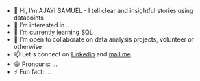 - 👋 Hi, I’m AJAYI SAMUEL - I tell clear and insightful stories using datapoints
- 👀 I’m interested in ...
- 🌱 I’m currently learning SQL
- 💞️ I’m open to collaborate on data analysis projects, volunteer or otherwise
- 📫 Let's connect on [Linkedin](https://www.linkedin.com/in/samuelaj07) and [mail me](mailto:samuelajayi566@gmail.com)
- 😄 Pronouns: ...
- ⚡ Fun fact: ...

<!-- "Without data, you are just another person with an opinion." - Edwards W. Deming
<!---
SamuelAj07/SamuelAj07 is a ✨ special ✨ repository because its `README.md` (this file) appears on your GitHub profile.
You can click the Preview link to take a look at your changes.
--->
